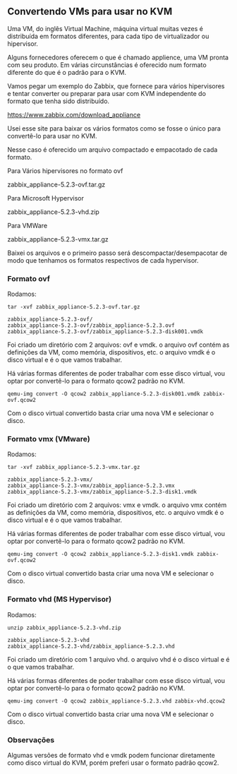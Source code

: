 ## Convertendo VMs para usar no KVM

Uma VM, do inglês Virtual Machine, máquina virtual muitas vezes é distribuída em formatos diferentes, para cada tipo de virtualizador ou hipervisor.

Alguns fornecedores oferecem o que é chamado applience, uma VM pronta com seu produto.
Em várias circunstâncias é oferecido num formato diferente do que é o padrão para o KVM.

Vamos pegar um exemplo do Zabbix, que fornece para vários hipervisores e tentar converter ou preparar para usar com KVM independente do formato que tenha sido distribuído.


https://www.zabbix.com/download_appliance

Usei esse site para baixar os vários formatos como se fosse o único para convertê-lo para usar no KVM.

Nesse caso é oferecido um arquivo compactado e empacotado de cada formato.

Para Vários hipervisores no formato ovf

 zabbix_appliance-5.2.3-ovf.tar.gz

Para Microsoft Hypervisor

 zabbix_appliance-5.2.3-vhd.zip

Para VMWare

 zabbix_appliance-5.2.3-vmx.tar.gz

Baixei os arquivos e o primeiro passo será descompactar/desempacotar de modo que tenhamos os formatos respectivos de cada hypervisor.


### Formato ovf

Rodamos:

```
tar -xvf zabbix_appliance-5.2.3-ovf.tar.gz

zabbix_appliance-5.2.3-ovf/
zabbix_appliance-5.2.3-ovf/zabbix_appliance-5.2.3.ovf
zabbix_appliance-5.2.3-ovf/zabbix_appliance-5.2.3-disk001.vmdk

```

Foi criado um diretório com 2 arquivos: ovf e vmdk.
o arquivo ovf contém as definições da VM, como memória, dispositivos, etc.
o arquivo vmdk é o disco virtual e é o que vamos trabalhar.

Há várias formas diferentes de poder trabalhar com esse disco virtual, vou optar por convertê-lo para o formato qcow2 padrão no KVM.

```
qemu-img convert -O qcow2 zabbix_appliance-5.2.3-disk001.vmdk zabbix-ovf.qcow2

```
Com o disco virtual convertido basta criar uma nova VM e selecionar o disco.



### Formato vmx (VMware)

Rodamos:

```
tar -xvf zabbix_appliance-5.2.3-vmx.tar.gz

zabbix_appliance-5.2.3-vmx/
zabbix_appliance-5.2.3-vmx/zabbix_appliance-5.2.3.vmx
zabbix_appliance-5.2.3-vmx/zabbix_appliance-5.2.3-disk1.vmdk

```

Foi criado um diretório com 2 arquivos: vmx e vmdk.
o arquivo vmx contém as definições da VM, como memória, dispositivos, etc.
o arquivo vmdk é o disco virtual e é o que vamos trabalhar.

Há várias formas diferentes de poder trabalhar com esse disco virtual, vou optar por convertê-lo para o formato qcow2 padrão no KVM.

```
qemu-img convert -O qcow2 zabbix_appliance-5.2.3-disk1.vmdk zabbix-ovf.qcow2

```
Com o disco virtual convertido basta criar uma nova VM e selecionar o disco.


### Formato vhd (MS Hypervisor)

Rodamos:

```
unzip zabbix_appliance-5.2.3-vhd.zip

zabbix_appliance-5.2.3-vhd
zabbix_appliance-5.2.3-vhd/zabbix_appliance-5.2.3.vhd

```

Foi criado um diretório com 1 arquivo vhd.
o arquivo vhd é o disco virtual e é o que vamos trabalhar.

Há várias formas diferentes de poder trabalhar com esse disco virtual, vou optar por convertê-lo para o formato qcow2 padrão no KVM.

```
qemu-img convert -O qcow2 zabbix_appliance-5.2.3.vhd zabbix-vhd.qcow2

```
Com o disco virtual convertido basta criar uma nova VM e selecionar o disco.


### Observações

Algumas versões de formato vhd e vmdk podem funcionar diretamente como disco virtual do KVM, porém preferi usar o formato padrão qcow2.


